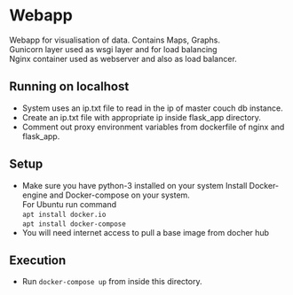 # Webapp

Webapp for visualisation of data. Contains Maps, Graphs. <br/>Gunicorn layer used as wsgi layer and for load balancing <br/>Nginx container used as webserver and also as load balancer.

## Running on localhost
- System uses an ip.txt file to read in the ip of master couch db instance.
- Create an ip.txt file with appropriate ip inside flask_app directory.
- Comment out proxy environment variables from dockerfile of nginx and flask_app.

## Setup
- Make sure you have python-3 installed on your system
Install Docker-engine and Docker-compose on your system.<br/> For Ubuntu run command <br/>```apt install docker.io```<br/>```apt install docker-compose```
- You will need internet access to pull a base image from docher hub

## Execution
- Run ```docker-compose up``` from inside this directory.

